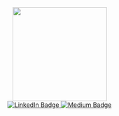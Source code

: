 <div id="header" align="center">
  <img src="https://media.giphy.com/media/v1.Y2lkPTc5MGI3NjExM3N2aW81emhrZDgwcDUxbzgyM3pmeGJ2enplbGI4bDhnYzlsYjB6YiZlcD12MV9pbnRlcm5hbF9naWZfYnlfaWQmY3Q9Zw/gd0JxLGlgOA3jaVrk2/giphy.gif" width="215"/>
</div>

<div id="badges" align="center">
  <a href="https://www.linkedin.com/in/ambervangroenestijn">
    <img src="https://img.shields.io/badge/LinkedIn-blue?style=for-the-badge&logo=linkedin&logoColor=white" alt="LinkedIn Badge"/>
  </a>
  <a href="https://medium.com/@groenestijnamber">
    <img src="https://img.shields.io/badge/Medium-black?style=for-the-badge&logo=medium&logoColor=white" alt="Medium Badge"/>
  </a>
</div>

<div id="profileviewcounter" align="center">
  <img src="https://komarev.com/ghpvc/?username=ambervgname&style=flat-square&color=blue" align="center" alt=""/>
</div>

<!---
## Introduction
I am a robotics student from the Netherlands.
 - :robot: 
- 👋 Hi, I’m @ambervg
- 👀 I’m interested in ...
- 🌱 I’m currently learning ...
- 💞️ I’m looking to collaborate on ...
- 📫 How to reach me ...
- 😄 Pronouns: ...
- ⚡ Fun fact: ...

## My Stats
[![Top Langs](https://github-readme-stats.vercel.app/api/top-langs/?username=your-github-username&layout=compact&theme=vision-friendly-dark)](https://github.com/anuraghazra/github-readme-stats)

ambervg/ambervg is a ✨ special ✨ repository because its `README.md` (this file) appears on your GitHub profile.
You can click the Preview link to take a look at your changes.
--->

